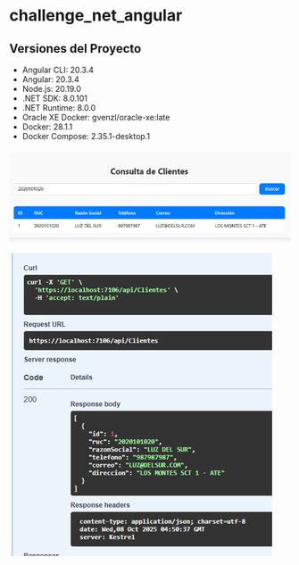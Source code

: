 # challenge_net_angular

## Versiones del Proyecto

- Angular CLI: 20.3.4
- Angular: 20.3.4
- Node.js: 20.19.0
- .NET SDK: 8.0.101
- .NET Runtime: 8.0.0
- Oracle XE Docker: gvenzl/oracle-xe:late
- Docker: 28.1.1
- Docker Compose: 2.35.1-desktop.1

![alt text](image.png)

![alt text](image-1.png)
